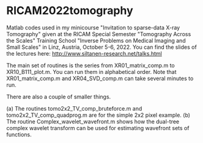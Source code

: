# RICAM2022tomography

Matlab codes used in my minicourse "Invitation to sparse-data X-ray Tomography" given at the RICAM Special Semester "Tomography Across the Scales"
Training School "Inverse Problems on Medical Imaging and Small Scales" in Linz, Austria, October 5-6, 2022. You can find the slides of the lectures here: http://www.siltanen-research.net/talks.html

The main set of routines is the series from XR01_matrix_comp.m to XR10_B111_plot.m. You can run them in alphabetical order. Note that XR01_matrix_comp.m and XR04_SVD_comp.m can take several minutes to run.

There are also a couple of smaller things. 

(a) The routines tomo2x2_TV_comp_bruteforce.m and tomo2x2_TV_comp_quadprog.m are for the simple 2x2 pixel example.
(b) The routine Complex_wavelet_wavefront.m shows how the dual-tree complex wavelet transform can be used for estimating wavefront sets of functions. 
